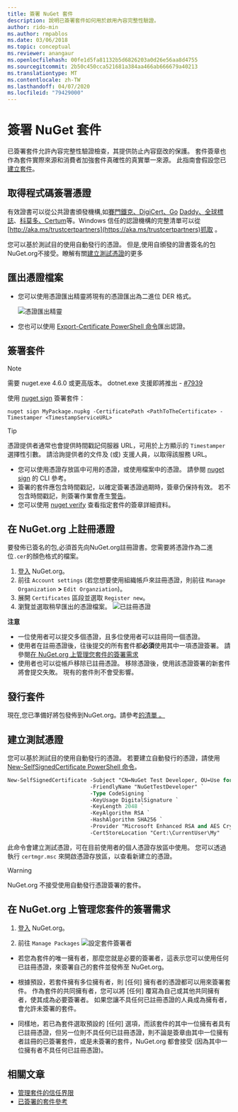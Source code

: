 ```yaml
---
title: 簽署 NuGet 套件
description: 說明已簽署套件如何用於啟用內容完整性驗證。
author: rido-min
ms.author: rmpablos
ms.date: 03/06/2018
ms.topic: conceptual
ms.reviewer: anangaur
ms.openlocfilehash: 00fe1d5fa81132b5d6826203a0d26e56aa8d4755
ms.sourcegitcommit: 2b50c450cca521681a384aa466ab666679a40213
ms.translationtype: MT
ms.contentlocale: zh-TW
ms.lasthandoff: 04/07/2020
ms.locfileid: "79429000"
---
```

# <a name="signing-nuget-packages"></a>簽署 NuGet 套件

已簽署套件允許內容完整性驗證檢查，其提供防止內容竄改的保護。 套件簽章也作為套件實際來源和消費者加強套件真確性的真實單一來源。 此指南會假設您已[建立套件](creating-a-package.md)。

## <a name="get-a-code-signing-certificate"></a>取得程式碼簽署憑證

有效證書可以從公共證書頒發機構,如[賽門鐵克](https://trustcenter.websecurity.symantec.com/process/trust/productOptions?productType=SoftwareValidationClass3)[、DigiCert、Go](https://www.digicert.com/code-signing/) [Daddy、](https://www.godaddy.com/web-security/code-signing-certificate)[全球標誌](https://www.globalsign.com/en/code-signing-certificate/)、[科莫多](https://www.comodo.com/e-commerce/code-signing/code-signing-certificate.php)[、Certum](https://www.certum.eu/certum/cert,offer_en_open_source_cs.xml)等。Windows 信任的認證機構的完整清單可以從[http://aka.ms/trustcertpartners](https://aka.ms/trustcertpartners)抓取 。

您可以基於測試目的使用自動發行的憑證。 但是,使用自頒發的證書簽名的包NuGet.org不接受。瞭解有關[建立測試憑證](#create-a-test-certificate)的更多

## <a name="export-the-certificate-file"></a>匯出憑證檔案

* 您可以使用憑證匯出精靈將現有的憑證匯出為二進位 DER 格式。

  ![憑證匯出精靈](../reference/media/CertificateExportWizard.png)

* 您也可以使用 [Export-Certificate PowerShell 命令](/powershell/module/pkiclient/export-certificate)匯出認證。

## <a name="sign-the-package"></a>簽署套件

> [!note]
> 需要 nuget.exe 4.6.0 或更高版本。 dotnet.exe 支援即將推出 - [#7939](https://github.com/NuGet/Home/issues/7939)

使用 [nuget sign](../reference/cli-reference/cli-ref-sign.md) 簽署套件：

```cli
nuget sign MyPackage.nupkg -CertificatePath <PathToTheCertificate> -Timestamper <TimestampServiceURL>
```

> [!Tip]
> 憑證提供者通常也會提供時間戳記伺服器 URL，可用於上方顯示的 `Timestamper` 選擇性引數。 請洽詢提供者的文件及 (或) 支援人員，以取得該服務 URL。

* 您可以使用憑證存放區中可用的憑證，或使用檔案中的憑證。 請參閱 [nuget sign](../reference/cli-reference/cli-ref-sign.md) 的 CLI 參考。
* 簽署的套件應包含時間戳記，以確定簽署憑證過期時，簽章仍保持有效。 若不包含時間戳記，則簽署作業會產生[警告](../reference/errors-and-warnings/NU3002.md)。
* 您可以使用 [nuget verify](../reference/cli-reference/cli-ref-verify.md) 查看指定套件的簽章詳細資料。

## <a name="register-the-certificate-on-nugetorg"></a>在 NuGet.org 上註冊憑證

要發佈已簽名的包,必須首先向NuGet.org註冊證書。您需要將憑證作為二進位`.cer`的顏色格式的檔案。

1. [登入](https://www.nuget.org/users/account/LogOn?returnUrl=%2F) NuGet.org。
1. 前往 `Account settings` (若您想要使用組織帳戶來註冊憑證，則前往 `Manage Organization` **>** `Edit Organziation`)。
1. 展開 `Certificates` 區段並選取 `Register new`。
1. 瀏覽並選取稍早匯出的憑證檔案。
  ![已註冊憑證](../reference/media/registered-certs.png)

**注意**
* 一位使用者可以提交多個憑證，且多位使用者可以註冊同一個憑證。
* 使用者在註冊憑證後，往後提交的所有套件都**必須**使用其中一項憑證簽署。 請參閱[在 NuGet.org 上管理您套件的簽署需求](#manage-signing-requirements-for-your-package-on-nugetorg)
* 使用者也可以從帳戶移除已註冊憑證。 移除憑證後，使用該憑證簽署的新套件將會提交失敗。 現有的套件則不會受影響。

## <a name="publish-the-package"></a>發行套件

現在,您已準備好將包發佈到NuGet.org。請參考[的清單 。](../nuget-org/Publish-a-package.md)

## <a name="create-a-test-certificate"></a>建立測試憑證

您可以基於測試目的使用自動發行的憑證。 若要建立自動發行的憑證，請使用 [New-SelfSignedCertificate PowerShell 命令](/powershell/module/pkiclient/new-selfsignedcertificate)。

```ps
New-SelfSignedCertificate -Subject "CN=NuGet Test Developer, OU=Use for testing purposes ONLY" `
                          -FriendlyName "NuGetTestDeveloper" `
                          -Type CodeSigning `
                          -KeyUsage DigitalSignature `
                          -KeyLength 2048 `
                          -KeyAlgorithm RSA `
                          -HashAlgorithm SHA256 `
                          -Provider "Microsoft Enhanced RSA and AES Cryptographic Provider" `
                          -CertStoreLocation "Cert:\CurrentUser\My" 
```

此命令會建立測試憑證，可在目前使用者的個人憑證存放區中使用。 您可以透過執行 `certmgr.msc` 來開啟憑證存放區，以查看新建立的憑證。

> [!Warning]
> NuGet.org 不接受使用自動發行憑證簽署的套件。

## <a name="manage-signing-requirements-for-your-package-on-nugetorg"></a>在 NuGet.org 上管理您套件的簽署需求
1. [登入](https://www.nuget.org/users/account/LogOn?returnUrl=%2F) NuGet.org。

1. 前往 `Manage Packages` 
   ![設定套件簽署者](../reference/media/configure-package-signers.png)

* 若您為套件的唯一擁有者，那麼您就是必要的簽署者，這表示您可以使用任何已註冊憑證，來簽署自己的套件並發佈至 NuGet.org。

* 根據預設，若套件擁有多位擁有者，則 [任何] 擁有者的憑證都可以用來簽署套件。 作為套件的共同擁有者，您可以將 [任何] 覆寫為自己或其他共同擁有者，使其成為必要簽署者。 如果您讓不具任何已註冊憑證的人員成為擁有者，會允許未簽署的套件。 

* 同樣地，若已為套件選取預設的 [任何] 選項，而該套件的其中一位擁有者具有已註冊憑證，但另一位則不具任何已註冊憑證，則不論是簽章由其中一位擁有者註冊的已簽署套件，或是未簽署的套件，NuGet.org 都會接受 (因為其中一位擁有者不具任何已註冊憑證)。

## <a name="related-articles"></a>相關文章

- [管理套件的信任界限](../consume-packages/installing-signed-packages.md)
- [已簽署的套件參考](../reference/Signed-Packages-Reference.md)
